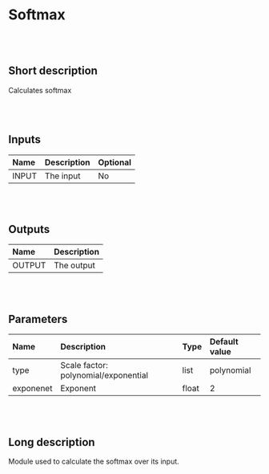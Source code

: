 # Softmax


<br><br>
## Short description

Calculates softmax

<br><br>

## Inputs

|Name|Description|Optional|
|:----|:-----------|:-------|
|INPUT|The input|No|

<br><br>

## Outputs

|Name|Description|
|:----|:-----------|
|OUTPUT|The output|

<br><br>

## Parameters

|Name|Description|Type|Default value|
|:----|:-----------|:----|:-------------|
|type|Scale factor: polynomial/exponential|list|polynomial|
|exponenet|Exponent|float|2|

<br><br>
## Long description
Module used to calculate the softmax over its input.
